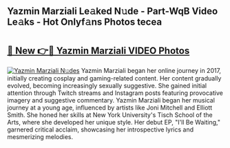 ## Yazmin Marziali Le𝚊ked N𝚞de - Part-WqB Video Le𝚊ks - Hot Onlyf𝚊ns Photos tecea

# <h2><a href="http://ab72226.deff.icu/?id=Yazmin+Marziali">🔗 New 👉🔴 Yazmin Marziali VIDEO Photos</a></h2>

[![Yazmin Marziali N𝚞des](https://i.imgur.com/rIISA9y.gif)](http://ab72226.deff.icu/?id=Yazmin+Marziali)
Yazmin Marziali began her online journey in 2017, initially creating cosplay and gaming-related content. Her content gradually evolved, becoming increasingly sexually suggestive. She gained initial attention through Twitch streams and Instagram posts featuring provocative imagery and suggestive commentary. Yazmin Marziali began her musical journey at a young age, influenced by artists like Joni Mitchell and Elliott Smith. She honed her skills at New York University's Tisch School of the Arts, where she developed her unique style. Her debut EP, "I'll Be Waiting," garnered critical acclaim, showcasing her introspective lyrics and mesmerizing melodies.
